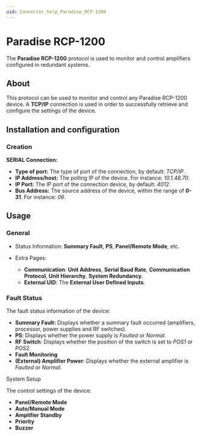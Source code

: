 ```yaml
---
uid: Connector_help_Paradise_RCP-1200
---
```


# Paradise RCP-1200

The **Paradise RCP-1200** protocol is used to monitor and control amplifiers configured in redundant systems.

## About

This protocol can be used to monitor and control any Paradise RCP-1200 device. A **TCP/IP** connection is used in order to successfully retrieve and configure the settings of the device.

## Installation and configuration

### Creation

**SERIAL Connection:**

- **Type of port:** The type of port of the connection, by default: *TCP/IP*.
- **IP Address/host:** The polling IP of the device. For instance: *10.1.48.70*.
- **IP Port:** The IP port of the connection device, by default: *4012*.
- **Bus Address:** The source address of the device, within the range of **0-31**. For instance: *06*.

## Usage

### General

- Status Information: **Summary Fault**, **PS**, **Panel/Remote Mode**, etc.

- Extra Pages:

  - **Communication**: **Unit Address**, **Serial Baud Rate**, **Communication Protocol**, **Unit Hierarchy**, **System Redundancy.**
  - **External UID**: The **External User Defined Inputs**.

### Fault Status

The fault status information of the device:

- **Summary Fault:** Displays whether a summary fault occurred (amplifiers, processor, power supplies and RF switches).
- **PS**: Displays whether the power supply is *Faulted* or *Normal*.
- **RF Switch**: Displays whether the position of the switch is set to *POS1* or *POS2*.
- **Fault Monitoring**
- **(External) Amplifier Power**: Displays whether the external amplifier is *Faulted* or *Normal*.

System Setup

The control settings of the device:

- **Panel/Remote Mode**
- **Auto/Manual Mode**
- **Amplifier Standby**
- **Priority**
- **Buzzer**
